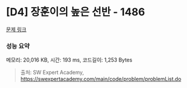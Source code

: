 # [D4] 장훈이의 높은 선반 - 1486 

[문제 링크](https://swexpertacademy.com/main/code/problem/problemDetail.do?contestProbId=AV2b7Yf6ABcBBASw) 

### 성능 요약

메모리: 20,016 KB, 시간: 193 ms, 코드길이: 1,253 Bytes



> 출처: SW Expert Academy, https://swexpertacademy.com/main/code/problem/problemList.do